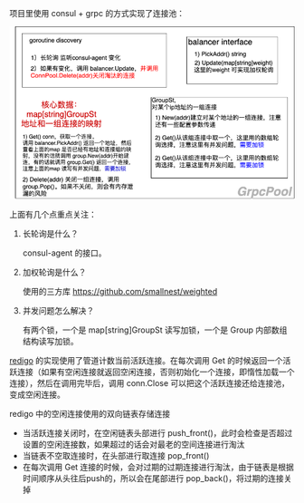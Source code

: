 项目里使用 consul + grpc 的方式实现了连接池：

![](images/go-pool.drawio.png)

上面有几个点重点关注：

1. 长轮询是什么？

    consul-agent 的接口。

2. 加权轮询是什么？

    使用的三方库 https://github.com/smallnest/weighted


3. 并发问题怎么解决？

    有两个锁，一个是 map[string]GroupSt 读写加锁，一个是 Group 内部数组结构读写加锁。




[redigo](https://github.com/gomodule/redigo) 的实现使用了管道计数当前活跃连接。在每次调用 Get 的时候返回一个活跃连接（如果有空闲连接就返回空闲连接，否则初始化一个连接，即惰性加载一个连接），然后在调用完毕后，调用 conn.Close 可以把这个活跃连接还给连接池，变成空闲连接。


redigo 中的空闲连接使用的双向链表存储连接
- 当活跃连接关闭时，在空闲链表头部进行 push_front()，此时会检查是否超过设置的空闲连接数，如果超过的话会对最老的空间连接进行淘汰
- 当链表不空取连接时，在头部进行取连接 pop_front()
- 在每次调用 Get 连接的时候，会对过期的过期连接进行淘汰，由于链表是根据时间顺序从头往后push的，所以会在尾部进行 pop_back()，将过期的连接关掉